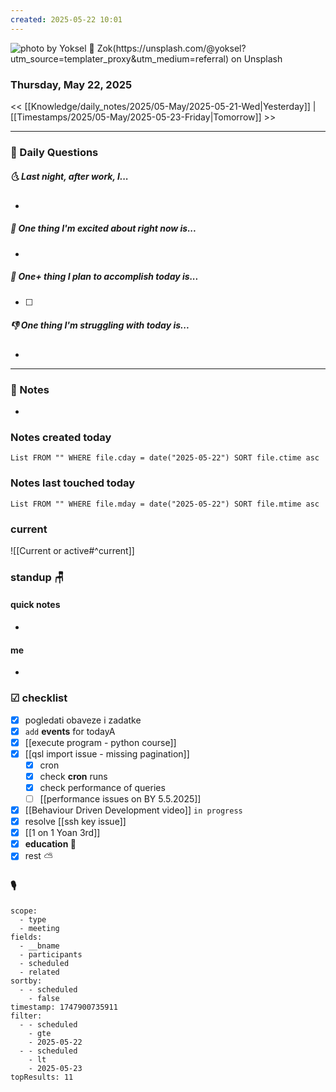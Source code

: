 ```yaml
---
created: 2025-05-22 10:01
---
```

![photo by Yoksel 🌿 Zok(https://unsplash.com/@yoksel?utm_source=templater_proxy&utm_medium=referral) on Unsplash](https://images.unsplash.com/photo-1613236116431-56bc4aabe4ce?crop=entropy&cs=srgb&fm=jpg&ixid=M3w2NDU1OTF8MHwxfHJhbmRvbXx8fHx8fHx8fDE3NDc5MDA4NjN8&ixlib=rb-4.1.0&q=85&w=200&h=200)
### Thursday, May 22, 2025

<< [[Knowledge/daily_notes/2025/05-May/2025-05-21-Wed|Yesterday]] | [[Timestamps/2025/05-May/2025-05-23-Friday|Tomorrow]] >>

___
### 📅 Daily Questions
##### 🌜 **Last night, after work, I...**
- 

##### 🙌 **One thing I'm excited about right now is...**
- 

##### 🚀 **One+ thing I plan to accomplish today is...**
- [ ] 

##### 👎 **One thing I'm struggling with today is...**
- 

---
### 📝 Notes
- 

### Notes created today
```dataview
List FROM "" WHERE file.cday = date("2025-05-22") SORT file.ctime asc
```

### Notes last touched today
```dataview
List FROM "" WHERE file.mday = date("2025-05-22") SORT file.mtime asc
`````
### **current**
![[Current or active#^current]]

### **standup** 🪑

#### quick notes
- 
#### me 
- 

### ☑ checklist
- [x] pogledati  obaveze i zadatke
- [x] `add` **events** for todayA
- [x] [[execute program - python course]]
- [x] [[qsl import issue - missing pagination]]
	- [x] cron
	- [x] check **cron** runs
	- [x] check performance of queries
	- [ ] [[performance issues on BY 5.5.2025]]
- [x] [[Behaviour Driven Development video]] `in progress`
- [x] resolve [[ssh key issue]]
- [x] [[1 on 1 Yoan 3rd]]
- [x] **education 🎒**
- [x] rest ⛅ 

### 🎙

```set
scope:
  - type
  - meeting
fields:
  - __bname
  - participants
  - scheduled
  - related
sortby:
  - - scheduled
    - false
timestamp: 1747900735911
filter:
  - - scheduled
    - gte
    - 2025-05-22
  - - scheduled
    - lt
    - 2025-05-23
topResults: 11

```
